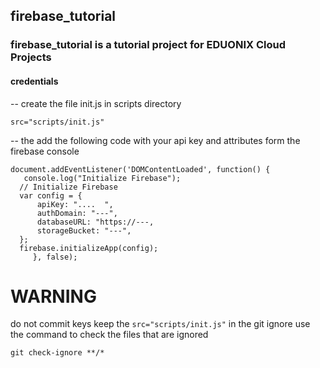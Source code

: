 ## firebase_tutorial

### firebase_tutorial  is a tutorial project for EDUONIX Cloud Projects

####  credentials
-- create the file init.js in scripts directory

 `` src="scripts/init.js" ``

-- the add the following code with your api key and attributes form the firebase console  

`` document.addEventListener('DOMContentLoaded', function() { ``   
 ``    console.log("Initialize Firebase");  ``  
  ``   // Initialize Firebase  ``  
  ``   var config = {  ``  
  ``       apiKey: "....  ",  ``  
  ``       authDomain: "---",  ``  
  ``       databaseURL: "https://---,  ``  
  ``       storageBucket: "---",  ``  
  ``   };  ``  
  ``   firebase.initializeApp(config);  ``  
  ``      }, false); ``  


# WARNING

do not commit keys  keep the  `` src="scripts/init.js" `` in the git ignore use the command to check the files that are ignored

 `` git check-ignore **/*  ``

